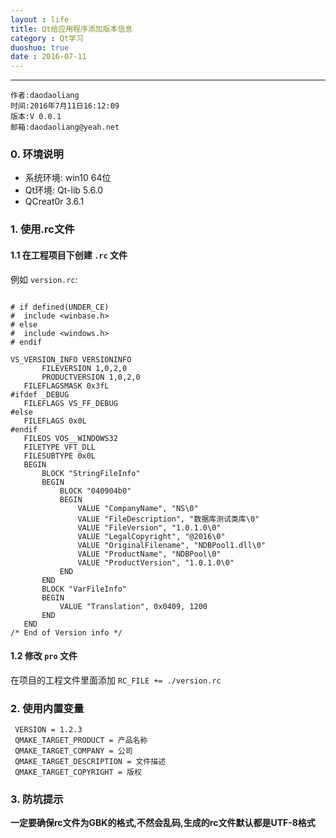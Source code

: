 ```yaml
---
layout : life
title: Qt给应用程序添加版本信息
category : Qt学习
duoshuo: true
date : 2016-07-11
---
```


******

	作者:daodaoliang
    时间:2016年7月11日16:12:09
    版本:V 0.0.1
    邮箱:daodaoliang@yeah.net

<!-- more -->

### 0. 环境说明

* 系统环境: win10 64位
* Qt环境: Qt-lib 5.6.0
* QCreat0r 3.6.1

### 1. 使用.rc文件

#### 1.1 在工程项目下创建 `.rc` 文件

 例如 `version.rc`:
 
 ```
 
# if defined(UNDER_CE)
#  include <winbase.h>
# else
#  include <windows.h>
# endif

VS_VERSION_INFO VERSIONINFO
        FILEVERSION 1,0,2,0
        PRODUCTVERSION 1,0,2,0
	FILEFLAGSMASK 0x3fL
#ifdef _DEBUG
	FILEFLAGS VS_FF_DEBUG
#else
	FILEFLAGS 0x0L
#endif
	FILEOS VOS__WINDOWS32
	FILETYPE VFT_DLL
	FILESUBTYPE 0x0L
	BEGIN
		BLOCK "StringFileInfo"
		BEGIN
			BLOCK "040904b0"
			BEGIN
				VALUE "CompanyName", "NS\0"
                VALUE "FileDescription", "数据库测试类库\0"
				VALUE "FileVersion", "1.0.1.0\0"
				VALUE "LegalCopyright", "@2016\0"
				VALUE "OriginalFilename", "NDBPool1.dll\0"
				VALUE "ProductName", "NDBPool\0"
				VALUE "ProductVersion", "1.0.1.0\0"
			END
		END
		BLOCK "VarFileInfo"
		BEGIN
			VALUE "Translation", 0x0409, 1200
		END
	END
/* End of Version info */

 ```

#### 1.2 修改 `pro` 文件

在项目的工程文件里面添加 `RC_FILE += ./version.rc`

### 2. 使用内置变量

```
 VERSION = 1.2.3
 QMAKE_TARGET_PRODUCT = 产品名称
 QMAKE_TARGET_COMPANY = 公司
 QMAKE_TARGET_DESCRIPTION = 文件描述
 QMAKE_TARGET_COPYRIGHT = 版权
```

### 3. 防坑提示

**一定要确保rc文件为GBK的格式,不然会乱码,生成的rc文件默认都是UTF-8格式**